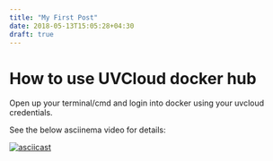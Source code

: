 ```yaml
---
title: "My First Post"
date: 2018-05-13T15:05:28+04:30
draft: true
---
```

# How to use UVCloud docker hub


Open up your terminal/cmd and login into docker using your uvcloud credentials.

See the below asciinema video for details:

[![asciicast](https://asciinema.org/a/181258.png)](https://asciinema.org/a/181258)

